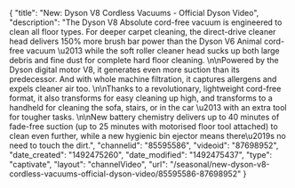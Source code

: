 {
    "title": "New: Dyson V8 Cordless Vacuums - Official Dyson Video",
    "description": "The Dyson V8 Absolute cord-free vacuum is engineered to clean all floor types. For deeper carpet cleaning, the direct-drive cleaner head delivers 150% more brush bar power than the Dyson V6 Animal cord-free vacuum \u2013 while the soft roller cleaner head sucks up both large debris and fine dust for complete hard floor cleaning. \n\nPowered by the Dyson digital motor V8, it generates even more suction than its predecessor. And with whole machine filtration, it captures allergens and expels cleaner air too. \n\nThanks to a revolutionary, lightweight cord-free format, it also transforms for easy cleaning up high, and transforms to a handheld for cleaning the sofa, stairs, or in the car \u2013 with an extra tool for tougher tasks. \n\nNew battery chemistry delivers up to 40 minutes of fade-free suction (up to 25 minutes with motorised floor tool attached) to clean even further, while a new hygienic bin ejector means there\u2019s no need to touch the dirt.",
    "channelid": "85595586",
    "videoid": "87698952",
    "date_created": "1492475260",
    "date_modified": "1492475437",
    "type": "captivate",
    "layout": "channelVideo",
    "url": "\/seasonal\/new-dyson-v8-cordless-vacuums-official-dyson-video\/85595586-87698952"
}